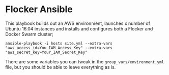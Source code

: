 Flocker Ansible
====================

This playbook builds out an AWS environment, launches x number of Ubuntu 16.04 instances and installs and configures both a Flocker and Docker Swarm cluster;

```
ansible-playbook -i hosts site.yml --extra-vars "aws_access_id=You_IAM_Access_Key" --extra-vars "aws_secret_key=Your_IAM_Secret_Key"
```

There are some variables you can tweak in the `group_vars/environment.yml` file, but you should be able to leave everything as is.
